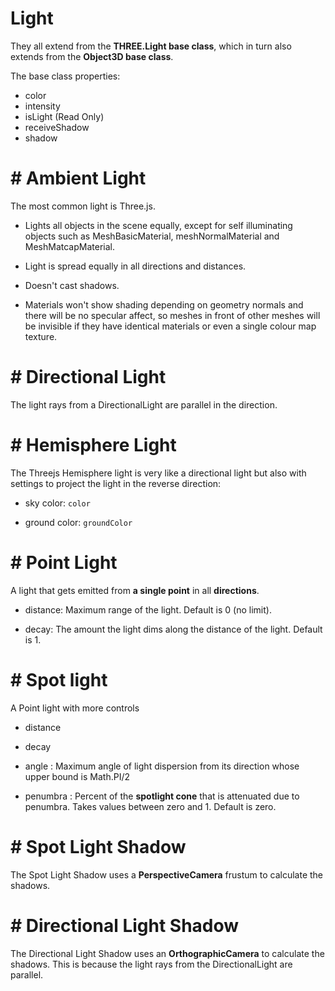 #  Light

They all extend from the **THREE.Light base class**, which in turn also extends from the **Object3D base class**.

The base class properties:

- color
- intensity
- isLight (Read Only)
- receiveShadow
- shadow

# #  Ambient Light

The most common light is Three.js.

- Lights all objects in the scene equally, except for self illuminating objects such as MeshBasicMaterial, meshNormalMaterial and MeshMatcapMaterial.

- Light is spread equally in all directions and distances.

- Doesn't cast shadows.

- Materials won't show shading depending on geometry normals and there will be no specular affect, so meshes in front of other meshes will be invisible if they have identical materials or even a single colour map texture.

# #  Directional Light

The light rays from a DirectionalLight are parallel in the direction.

# #  Hemisphere Light

The Threejs Hemisphere light is very like a directional light but also with settings to project the light in the reverse direction:

- sky color: `color`

- ground color: `groundColor`

# #  Point Light

A light that gets emitted from **a single point** in all **directions**.

- distance: Maximum range of the light. Default is 0 (no limit).

- decay: The amount the light dims along the distance of the light. Default is 1.

# #  Spot light

A Point light with more controls

- distance

- decay

- angle : Maximum angle of light dispersion from its direction whose upper bound is Math.PI/2

- penumbra : Percent of the **spotlight cone** that is attenuated due to penumbra. Takes values between zero and 1. Default is zero.

# #  Spot Light Shadow

The Spot Light Shadow uses a **PerspectiveCamera** frustum to calculate the shadows.

# #  Directional Light Shadow

The Directional Light Shadow uses an **OrthographicCamera** to calculate the shadows. This is because the light rays from the DirectionalLight are parallel.